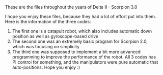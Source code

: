 These are the files throughout the years of Delta II - Scorpion 3.0

I hope you enjoy these files, because they had a lot of effort put into them.
Here is the information of the three codes:
1. The first one is a catapult robot, which also includes automatic down position as well as gyroscope-based drive
2. The second one was an extremely basic program for Scorpion 2.0, which was focusing on simplicity
3. The third one was supposed to implement a bit more advanced programming to improve the performance of the robot.
All 3 codes has PI control for something, and the manipulators were pure automatic that auto-positions.
Hope you enjoy :)
